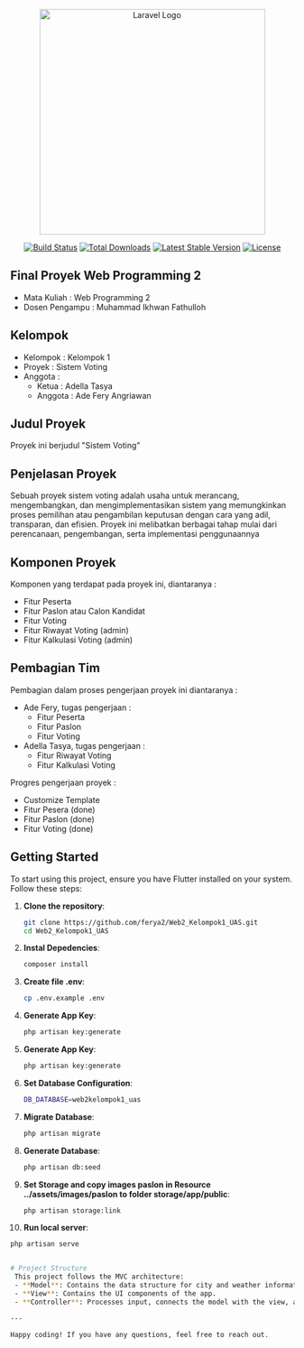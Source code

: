 <p align="center"><a href="https://laravel.com" target="_blank"><img src="https://raw.githubusercontent.com/laravel/art/master/logo-lockup/5%20SVG/2%20CMYK/1%20Full%20Color/laravel-logolockup-cmyk-red.svg" width="400" alt="Laravel Logo"></a></p>

<p align="center">
<a href="https://github.com/laravel/framework/actions"><img src="https://github.com/laravel/framework/workflows/tests/badge.svg" alt="Build Status"></a>
<a href="https://packagist.org/packages/laravel/framework"><img src="https://img.shields.io/packagist/dt/laravel/framework" alt="Total Downloads"></a>
<a href="https://packagist.org/packages/laravel/framework"><img src="https://img.shields.io/packagist/v/laravel/framework" alt="Latest Stable Version"></a>
<a href="https://packagist.org/packages/laravel/framework"><img src="https://img.shields.io/packagist/l/laravel/framework" alt="License"></a>
</p>

## Final Proyek Web Programming 2 
- Mata Kuliah : Web Programming 2
- Dosen Pengampu : Muhammad Ikhwan Fathulloh

## Kelompok 
- Kelompok : Kelompok 1
- Proyek : Sistem Voting
- Anggota :
  - Ketua : Adella Tasya
  - Anggota : Ade Fery Angriawan

## Judul Proyek 
Proyek ini berjudul "Sistem Voting"

## Penjelasan Proyek 
Sebuah proyek sistem voting adalah usaha untuk merancang, mengembangkan, dan mengimplementasikan sistem yang memungkinkan proses pemilihan atau pengambilan keputusan dengan cara yang adil, transparan, dan efisien. Proyek ini melibatkan berbagai tahap mulai dari perencanaan, pengembangan, serta implementasi penggunaannya 

## Komponen Proyek 
Komponen yang terdapat pada proyek ini, diantaranya :
- Fitur Peserta
- Fitur Paslon atau Calon Kandidat
- Fitur Voting
- Fitur Riwayat Voting (admin) 
- Fitur Kalkulasi Voting (admin) 

## Pembagian Tim 
Pembagian dalam proses pengerjaan proyek ini diantaranya : 
- Ade Fery, tugas pengerjaan :
  - Fitur Peserta
  - Fitur Paslon
  - Fitur Voting
- Adella Tasya, tugas pengerjaan :
  - Fitur Riwayat Voting
  - Fitur Kalkulasi Voting

 Progres pengerjaan proyek :
 - Customize Template
 - Fitur Pesera (done)
 - Fitur Paslon (done)
 - Fitur Voting (done)

## Getting Started

To start using this project, ensure you have Flutter installed on your system. Follow these steps:

1. **Clone the repository**:
   ```bash
   git clone https://github.com/ferya2/Web2_Kelompok1_UAS.git
   cd Web2_Kelompok1_UAS
2. **Instal Depedencies**:
   ```bash
   composer install
3. **Create file .env**:
   ```bash
   cp .env.example .env
4. **Generate App Key**:
   ```bash
   php artisan key:generate
5. **Generate App Key**:
   ```bash
   php artisan key:generate
6. **Set Database Configuration**:
   ```bash
   DB_DATABASE=web2kelompok1_uas
7. **Migrate Database**:
   ```bash
   php artisan migrate
8. **Generate Database**:
   ```bash
   php artisan db:seed
9. **Set Storage and copy images paslon in Resource ../assets/images/paslon to folder storage/app/public**:
   ```bash
   php artisan storage:link
10. **Run local server**:
   ```bash
   php artisan serve


# Project Structure
    This project follows the MVC architecture:
    - **Model**: Contains the data structure for city and weather information.
    - **View**: Contains the UI components of the app.
    - **Controller**: Processes input, connects the model with the view, and manages the application flow.

---

Happy coding! If you have any questions, feel free to reach out.
